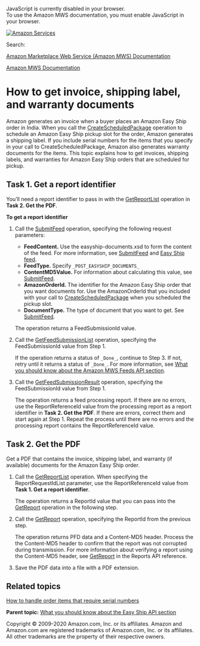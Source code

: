 <div id="MWSDX_noscript">

JavaScript is currently disabled in your browser.  
To use the Amazon MWS documentation, you must enable JavaScript in your
browser.

</div>

<div id="MWSDX_divtop">

[![Amazon
Services](https://images-na.ssl-images-amazon.com/images/G/08/mwsportal/fr_FR/amazonservices.gif "Amazon Services")](http://services.amazon.fr)

<div id="MWSDX_search">

<span id="MWSDX_searchlbl">Search:</span>

</div>

  
<span id="MWSDX_titlebar">[Amazon Marketplace Web Service (Amazon MWS)
Documentation](https://developer.amazonservices.fr/gp/mws/docs.html)</span>

</div>

<div id="MWSDX_divbottom">

<div id="MWSDX_divleft">

<div id="MWSDX_toc">

</div>

</div>

<div id="MWSDX_divright">

<div id="MWSDX_content">

<span id="MWSDX_breadcrumbs">[Amazon MWS
Documentation](https://developer.amazonservices.fr/gp/mws/docs.html)</span>

<div id="EasyShip_HowToGetEasyShipDocs" class="nested0">

# How to get invoice, shipping label, and warranty documents

<div class="body">

<div class="section">

Amazon generates an invoice when a buyer places an <span
class="ph">Amazon Easy Ship</span> order in India. When you call the
<a href="EasyShip_CreateScheduledPackage.md" class="xref">CreateScheduledPackage</a>
operation to schedule an <span class="ph">Amazon Easy Ship</span> pickup
slot for the order, Amazon generates a shipping label. If you include
serial numbers for the items that you specify in your call to <span
class="keyword apiname">CreateScheduledPackage</span>, Amazon also
generates warranty documents for the items. This topic explains how to
get invoices, shipping labels, and warranties for <span
class="ph">Amazon Easy Ship</span> orders that are scheduled for pickup.

</div>

<div id="EasyShip_HowToGetEasyShipDocs__Task-1_GetAReportIdentifier"
class="section">

## Task 1. Get a report identifier

You’ll need a report identifier to pass in with the
<a href="../reports/Reports_GetReportList.md" class="xref" title="Returns a list of reports that were created in the previous 90 days.">GetReportList</a>
operation in **Task 2. Get the PDF**.

**To get a report identifier**

1.  Call the
    <a href="../feeds/Feeds_SubmitFeed.md" class="xref">SubmitFeed</a>
    operation, specifying the following request parameters:

    -   **FeedContent.** Use the easyship-documents.xsd to form the
        content of the feed. For more information, see
        <a href="../feeds/Feeds_SubmitFeed.md" class="xref">SubmitFeed</a>
        and
        <a href="../feeds/Feeds_FeedType.md#EasyShipFeed" class="xref">Easy Ship feed</a>.
    -   **FeedType.** Specify `_POST_EASYSHIP_DOCUMENTS_`
    -   **ContentMD5Value.** For information about calculating this
        value, see
        <a href="../feeds/Feeds_SubmitFeed.md" class="xref">SubmitFeed</a>.
    -   **AmazonOrderId.** The identifier for the <span
        class="ph">Amazon Easy Ship</span> order that you want documents
        for. Use the <span class="keyword parmname">AmazonOrderId</span>
        that you included with your call to
        <a href="EasyShip_CreateScheduledPackage.md" class="xref">CreateScheduledPackage</a>
        when you scheduled the pickup slot.
    -   **DocumentType.** The type of document that you want to get. See
        <a href="../feeds/Feeds_SubmitFeed.md" class="xref">SubmitFeed</a>.

    The operation returns a <span
    class="keyword parmname">FeedSubmissionId</span> value.

2.  Call the
    <a href="../feeds/Feeds_GetFeedSubmissionList.md" class="xref" title="Returns a list of all feed submissions submitted in the previous 90 days.">GetFeedSubmissionList</a>
    operation, specifying the <span
    class="keyword parmname">FeedSubmissionId</span> value from Step 1.

    If the operation returns a status of `_Done_`, continue to Step 3.
    If not, retry until it returns a status of `_Done_`. For more
    information, see
    <a href="../feeds/Feeds_Overview.md" class="xref">What you should know about the Amazon MWS Feeds API section</a>.

3.  Call the
    <a href="../feeds/Feeds_GetFeedSubmissionResult.md" class="xref">GetFeedSubmissionResult</a>
    operation, specifying the <span
    class="keyword parmname">FeedSubmissionId</span> value from Step 1.

    The operation returns a feed processing report. If there are no
    errors, use the <span
    class="keyword parmname">ReportReferenceId</span> value from the
    processing report as a report identifier in **Task 2. Get the PDF**.
    If there are errors, correct them and start again at Step 1. Repeat
    the process until there are no errors and the processing report
    contains the <span class="keyword parmname">ReportReferenceId</span>
    value.

</div>

<div id="EasyShip_HowToGetEasyShipDocs__Task-2_GetThePDF"
class="section">

## Task 2. Get the PDF

Get a PDF that contains the invoice, shipping label, and warranty (if
available) documents for the <span class="ph">Amazon Easy Ship</span>
order.

1.  Call the
    <a href="../reports/Reports_GetReportList.md" class="xref" title="Returns a list of reports that were created in the previous 90 days.">GetReportList</a>
    operation. When specifying the <span
    class="keyword parmname">ReportRequestIdList</span> parameter, use
    the <span class="keyword parmname">ReportReferenceId</span> value
    from **Task 1. Get a report identifier**.

    The operation returns a <span
    class="keyword parmname">ReportId</span> value that you can pass
    into the
    <a href="../reports/Reports_GetReport.md" class="xref">GetReport</a>
    operation in the following step.

2.  Call the
    <a href="../reports/Reports_GetReport.md" class="xref">GetReport</a>
    operation, specifying the <span
    class="keyword parmname">ReportId</span> from the previous step.

    The operation returns PFD data and a Content-MD5 header. Process the
    the Content-MD5 header to confirm that the report was not corrupted
    during transmission. For more information about verifying a report
    using the Content-MD5 header, see
    <a href="../reports/Reports_GetReport.md" class="xref">GetReport</a>
    in the Reports API reference.

3.  Save the PDF data into a file with a PDF extension.

</div>

<div class="section">

## Related topics

<a href="EasyShip_HowToHandleSerialNumbers.md" class="xref">How to handle order items that require serial numbers</a>

</div>

</div>

<div class="related-links">

<div class="familylinks">

<div class="parentlink">

**Parent topic:**
<a href="../easy_ship/EasyShip_Overview.md" class="link">What you should know about the Easy Ship API section</a>

</div>

</div>

</div>

</div>

<div id="MWSDX_footer">

Copyright © 2009-2020 Amazon.com, Inc. or its affiliates. Amazon and
Amazon.com are registered trademarks of Amazon.com, Inc. or its
affiliates. All other trademarks are the property of their respective
owners.

</div>

</div>

</div>

<div style="clear: both;">

</div>

</div>
